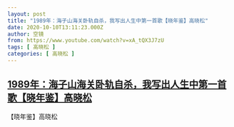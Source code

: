 ```yaml
---
layout: post
title: "1989年：海子山海关卧轨自杀，我写出人生中第一首歌【晓年鉴】高晓松"
date: 2020-10-10T13:11:23.000Z
author: 空镜
from: https://www.youtube.com/watch?v=xA_tQX3J7zU
tags: [ 高晓松 ]
categories: [ 高晓松 ]
---
```

<!--1602335483000-->
[1989年：海子山海关卧轨自杀，我写出人生中第一首歌【晓年鉴】高晓松](https://www.youtube.com/watch?v=xA_tQX3J7zU)
------

<div>
【晓年鉴】高晓松
</div>
